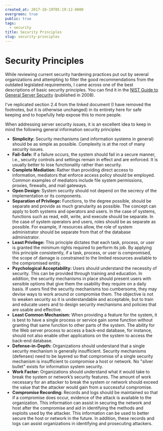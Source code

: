 ```yaml
---
created_at: 2017-10-19T05:19:12-0000
evergreen: true
public: true
tags:
  - security
title: Security Principles
slug: security-principles
---
```


# Security Principles

While reviewing current security hardening practices put out by several organizations and attempting to filter the good recommendations from the outdated legislated requirements, I came across one of the best descriptions of basic security principles. You can find it in the [NIST Guide to General Server Security](http://nvlpubs.nist.gov/nistpubs/Legacy/SP/nistspecialpublication800-123.pdf) (published in 2008).

I've replicated section 2.4 from the linked document (I have removed the footnotes, but it is otherwise unchanged) in its entirety here for safe keeping and to hopefully help expose this to more people.

When addressing server security issues, it is an excellent idea to keep in mind the following general information security principles

- **Simplicity:** Security mechanisms (and information systems in general) should be as simple as possible. Complexity is at the root of many security issues.
- **Fail-Safe:** If a failure occurs, the system should fail in a secure manner, i.e., security controls and settings remain in effect and are enforced. It is usually better to lose functionality rather than security.
- **Complete Mediation:** Rather than providing direct access to information, mediators that enforce access policy should be employed. Common examples of mediators include file system permissions, proxies, firewalls, and mail gateways.
- **Open Design:** System security should not depend on the secrecy of the implementation or its components.
- **Separation of Privilege:** Functions, to the degree possible, should be separate and provide as much granularity as possible. The concept can apply to both systems and operators and users. In the case of systems, functions such as read, edit, write, and execute should be separate. In the case of system operators and users, roles should be as separate as possible. For example, if resources allow, the role of system administrator should be separate from that of the database administrator.
- **Least Privilege:** This principle dictates that each task, process, or user is granted the minimum rights required to perform its job. By applying this principle consistently, if a task, process, or user is compromised, the scope of damage is constrained to the limited resources available to the compromised entity.
- **Psychological Acceptability:** Users should understand the necessity of security. This can be provided through training and education. In addition, the security mechanisms in place should present users with sensible options that give them the usability they require on a daily basis. If users find the security mechanisms too cumbersome, they may devise ways to work around or compromise them. The objective is not to weaken security so it is understandable and acceptable, but to train and educate users and to design security mechanisms and policies that are usable and effective.
- **Least Common Mechanism:** When providing a feature for the system, it is best to have a single process or service gain some function without granting that same function to other parts of the system. The ability for the Web server process to access a back-end database, for instance, should not also enable other applications on the system to access the back-end database.
- **Defense-in-Depth:** Organizations should understand that a single security mechanism is generally insufficient. Security mechanisms (defenses) need to be layered so that compromise of a single security mechanism is insufficient to compromise a host or network. No "silver bullet" exists for information system security.
- **Work Factor:** Organizations should understand what it would take to break the system or network’s security features. The amount of work necessary for an attacker to break the system or network should exceed the value that the attacker would gain from a successful compromise.
- **Compromise Recording:** Records and logs should be maintained so that if a compromise does occur, evidence of the attack is available to the organization. This information can assist in securing the network and host after the compromise and aid in identifying the methods and exploits used by the attacker. This information can be used to better secure the host or network in the future. In addition, these records and logs can assist organizations in identifying and prosecuting attackers.
